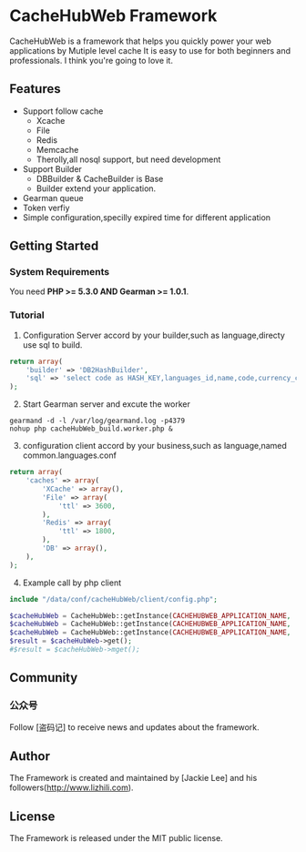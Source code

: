 # CacheHubWeb Framework

CacheHubWeb is a framework that helps you quickly power your web applications by Mutiple level cache
It is easy to use for both beginners and professionals. I think you're going to love it.

## Features

* Support follow cache
    * Xcache
    * File
    * Redis
    * Memcache
    * Therolly,all nosql support, but need development
* Support Builder
    * DBBuilder & CacheBuilder is Base
    * Builder extend your application.
* Gearman queue 
* Token verfiy
* Simple configuration,specilly expired time for different application


## Getting Started


### System Requirements

You need **PHP >= 5.3.0  AND Gearman >= 1.0.1**. 

### Tutorial

1. Configuration Server  accord by your builder,such as language,directy use sql to build.
```php
return array(
    'builder' => 'DB2HashBuilder',
    'sql' => 'select code as HASH_KEY,languages_id,name,code,currency_code,is_top,directory from languages where language_status=1 order by sort_order',
);
```

2. Start Gearman server and excute the worker
```shell
gearmand -d -l /var/log/gearmand.log -p4379
nohup php cacheHubWeb_build.worker.php &
```

3. configuration client  accord by your business,such as language,named common.languages.conf
```php
return array(
    'caches' => array(
        'XCache' => array(),
        'File' => array(
            'ttl' => 3600,
        ),
        'Redis' => array(
            'ttl' => 1800,
        ),
        'DB' => array(),
    ),
);
```

4. Example call by php client
```php
include "/data/conf/cacheHubWeb/client/config.php";

$cacheHubWeb = CacheHubWeb::getInstance(CACHEHUBWEB_APPLICATION_NAME, 'common.languages');
$cacheHubWeb = CacheHubWeb::getInstance(CACHEHUBWEB_APPLICATION_NAME, 'common.countries');
$cacheHubWeb = CacheHubWeb::getInstance(CACHEHUBWEB_APPLICATION_NAME, 'common.categoryPath');
$result = $cacheHubWeb->get();
#$result = $cacheHubWeb->mget();
```

## Community

### 公众号

Follow [盗码记] to receive news and updates about the framework.

## Author

The Framework is created and maintained by [Jackie Lee] and his followers(http://www.lizhili.com). 

## License

The Framework is released under the MIT public license.
